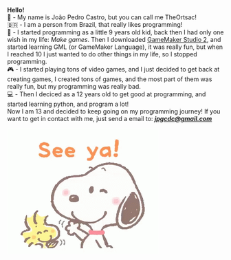 **Hello!**  
👋 - My name is João Pedro Castro, but you can call me TheOrtsac!  
🇧🇷 - I am a person from Brazil, that really likes programming!  
🧒 - I started programming as a little 9 years old kid, back then I had only one wish in my life: _Make games_. Then I downloaded [GameMaker Studio 2](https://www.yoyogames.com/en/gamemaker), and started learning GML (or GameMaker Language), it was really fun, but when I reached 10 I just wanted to do other things in my life, so I stopped programming.  
🎮 - I started playing tons of video games, and I just decided to get back at creating games, I created tons of games, and the most part of them was really fun, but my programming was really bad.  
💻 - Then I deciced as a 12 years old to get good at programming, and started learning python, and program a lot!  
Now I am 13 and decided to keep going on my programming journey! If you want to get in contact with me, just send a email to: _**jpgcdc@gmail.com**_  
  
![](snoopy.gif)
